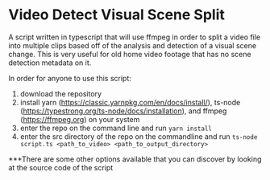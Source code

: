 # Video Detect Visual Scene Split
A script written in typescript that will use ffmpeg in order to split a video file into multiple clips based off of the analysis and detection of a visual scene change. This is very useful for old home video footage that has no scene detection metadata on it.

In order for anyone to use this script:
1. download the repository
2. install yarn (https://classic.yarnpkg.com/en/docs/install/), ts-node (https://typestrong.org/ts-node/docs/installation), and ffmpeg (https://ffmpeg.org) on your system
3. enter the repo on the command line and run `yarn install`
4. enter the src directory of the repo on the commandline and run `ts-node script.ts <path_to_video> <path_to_output_directory>`

***There are some other options available that you can discover by looking at the source code of the script
